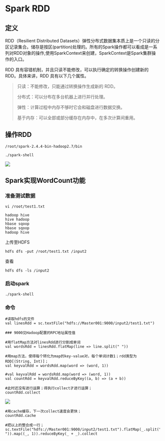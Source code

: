 # Spark RDD

## 定义 

RDD（Resilient Distributed Datasets）弹性分布式数据集本质上是一个只读的分区记录集合。储存是按区(partition)处理的。所有的Spark操作都可以看成是一系列对RDD对象的操作,使用SparkContext来创建，SparkContext是Spark集群操作的入口。

RDD 具有容错机制，并且只读不能修改，可以执行确定的转换操作创建新的 RDD。具体来讲，RDD 具有以下几个属性。

> 只读：不能修改，只能通过转换操作生成新的 RDD。
> 
> 分布式：可以分布在多台机器上进行并行处理。
> 
> 弹性：计算过程中内存不够时它会和磁盘进行数据交换。
> 
> 基于内存：可以全部或部分缓存在内存中，在多次计算间重用。


## 操作RDD

	/root/spark-2.4.4-bin-hadoop2.7/bin
	
	./spark-shell


![](../Images/4.png)




## Spark实现WordCount功能

### 准备测试数据

	vi /root/test1.txt

	hadoop hive
	hive hadoop
	hbase sqoop
	hbase sqoop
	hadoop hive

上传至HDFS

	hdfs dfs -put /root/test1.txt /input2

查看

	hdfs dfs -ls /input2


### 启动spark

	./spark-shell

### 命令

	#读取hdfs的文件 
	val linesRdd = sc.textFile("hdfs://Master001:9000/input2/test1.txt")

	### 9000见Hadoop配置的RPC地址属性值

	#用flatMap方法对linesRdd进行分割成单词
	val wordsRdd = linesRdd.flatMap(line => line.split(" "))
	
	#用map方法，使得每个转化为map的key-value对，每个单词计数1；rdd类型为 RDD[(String, Int)]；
	val keyvalRdd = wordsRdd.map(word => (word, 1))

	#val keyvalRdd = wordsRdd.map(word => (word, 1))
	val countRdd = keyvalRdd.reduceByKey((a, b) => (a + b))

	#此时还没有进行运算；得执行collect才进行运算；
	countRdd.collect

![](../Images/5.png)

	#用cache缓存，下一次collect速度会更快；
	countRdd.cache

	#把以上的整合成一行；
	sc.textFile("hdfs://Master001:9000/input2/test1.txt").flatMap(_.split(" ")).map((_, 1)).reduceByKey(_ + _).collect
